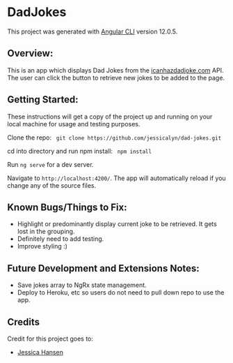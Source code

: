 # DadJokes

This project was generated with [Angular CLI](https://github.com/angular/angular-cli) version 12.0.5.

## Overview:

This is an app which displays Dad Jokes from the [icanhazdadjoke.com](icanhazdadjoke.com) API. The user can click the button to retrieve new jokes to be added to the page.

## Getting Started:

These instructions will get a copy of the project up and running on your local machine for usage and testing purposes.

Clone the repo: ``` git clone https://github.com/jessicalyn/dad-jokes.git```

cd into directory and run npm install: ``` npm install```

Run `ng serve` for a dev server. 

Navigate to `http://localhost:4200/`. The app will automatically reload if you change any of the source files.

## Known Bugs/Things to Fix:
- Highlight or predominantly display current joke to be retrieved. It gets lost in the grouping. 
- Definitely need to add testing.
- Improve styling :)

## Future Development and Extensions Notes:
- Save jokes array to NgRx state management.
- Deploy to Heroku, etc so users do not need to pull down repo to use the app.

## Credits
Credit for this project goes to:
- [Jessica Hansen](https://github.com/jessicalyn)
